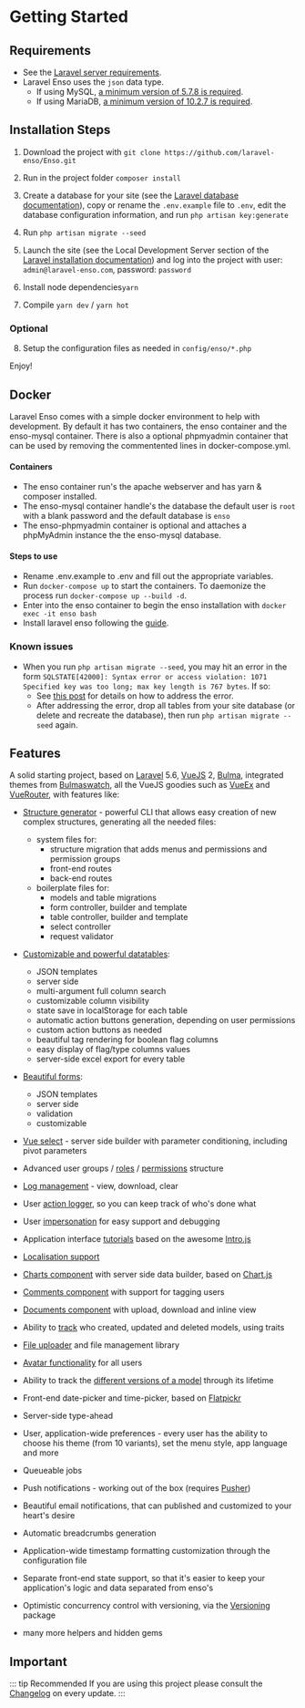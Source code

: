 # Getting Started

## Requirements

* See the [Laravel server requirements](https://laravel.com/docs/5.7/installation#server-requirements).
* Laravel Enso uses the `json` data type.
    * If using MySQL, [a minimum version of 5.7.8 is required](https://dev.mysql.com/doc/refman/5.7/en/json.html).
    * If using MariaDB, [a minimum version of 10.2.7 is required](https://mariadb.com/kb/en/library/json-data-type).

## Installation Steps

1. Download the project with `git clone https://github.com/laravel-enso/Enso.git`

2. Run in the project folder `composer install`

3. Create a database for your site (see the [Laravel database documentation](https://laravel.com/docs/5.7/database)), copy or rename the `.env.example` file to `.env`, edit the database configuration information, and run `php artisan key:generate`

4. Run `php artisan migrate --seed`

5. Launch the site (see the Local Development Server section of the [Laravel installation documentation](https://laravel.com/docs/5.7/#installation)) and log into the project with user: `admin@laravel-enso.com`, password: `password`

6. Install node dependencies`yarn`

7. Compile `yarn dev` / `yarn hot`

### Optional

8. Setup the configuration files as needed in `config/enso/*.php`

Enjoy!

## Docker
   Laravel Enso comes with a simple docker environment to help with development. By default it has two containers,
   the enso container and the enso-mysql container. There is also a optional phpmyadmin container that can be used by removing the commentented
   lines in docker-compose.yml.

   #### Containers

   - The enso container run's the apache webserver and has yarn & composer installed.
   - The enso-mysql container handle's the database the default user is `root` with a blank password and the default database is `enso`
   - The enso-phpmyadmin container is optional and attaches a phpMyAdmin instance the the enso-mysql database.

   #### Steps to use

   - Rename .env.example to .env and fill out the appropriate variables.
   - Run `docker-compose up` to start the containers. To daemonize the process
     run `docker-compose up --build -d`.
   - Enter into the enso container to begin the enso installation with `docker exec -it enso bash`
   - Install laravel enso following the [guide](https://docs.laravel-enso.com/guide/getting-started.html).

### Known issues

* When you run `php artisan migrate --seed`, you may hit an error in the form `SQLSTATE[42000]: Syntax error or access violation: 1071 Specified key was too long; max key length is 767 bytes`. If so:
    * See [this post](https://laravel-news.com/laravel-5-4-key-too-long-error) for details on how to address the error.
    * After addressing the error, drop all tables from your site database (or delete and recreate the database), then run `php artisan migrate --seed` again.

## Features
A solid starting project, based on [Laravel](https://laravel.com) 5.6, [VueJS](https://vuejs.org) 2,
[Bulma](https://bulma.io), integrated themes from [Bulmaswatch](https://jenil.github.io/bulmaswatch),
all the VueJS goodies such as [VueEx](https://vuex.vuejs.org/en) and [VueRouter](https://router.vuejs.org/en),
with features like:

- [Structure generator](https://github.com/laravel-enso/structuremanager) - powerful CLI that allows easy creation of new complex structures, generating all the needed files:
    - system files for:
        - structure migration that adds menus and permissions and permission groups
        - front-end routes
        - back-end routes
    - boilerplate files for:
        - models and table migrations
        - form controller, builder and template
        - table controller, builder and template
        - select controller
        - request validator

- [Customizable and powerful datatables](https://github.com/laravel-enso/VueDatatable):
    - JSON templates
    - server side
    - multi-argument full column search
    - customizable column visibility
    - state save in localStorage for each table
    - automatic action buttons generation, depending on user permissions
    - custom action buttons as needed
    - beautiful tag rendering for boolean flag columns
    - easy display of flag/type columns values
    - server-side excel export for every table

- [Beautiful forms](https://github.com/laravel-enso/Formbuilder):
    - JSON templates
    - server side
    - validation
    - customizable

- [Vue select](https://github.com/laravel-enso/Select) - server side builder with parameter conditioning, including pivot parameters
- Advanced user groups / [roles](https://github.com/laravel-enso/RoleManager) / [permissions](https://github.com/laravel-enso/PermissionManager) structure
- [Log management](https://github.com/laravel-enso/LogManager) -  view, download, clear
- User [action logger](https://github.com/laravel-enso/ActionLogger), so you can keep track of who's done what
- User [impersonation](https://github.com/laravel-enso/Impersonate) for easy support and debugging
- Application interface [tutorials](https://github.com/laravel-enso/TutorialManager) based on the awesome [Intro.js](http://introjs.com)
- [Localisation support](https://github.com/laravel-enso/Localisation)
- [Charts component](https://github.com/laravel-enso/Charts) with server side data builder, based on [Chart.js](http://www.chartjs.org)
- [Comments component](https://github.com/laravel-enso/CommentsManager) with support for tagging users
- [Documents component](https://github.com/laravel-enso/DocumentsManager) with upload, download and inline view
- Ability to [track](https://github.com/laravel-enso/TrackWho) who created, updated and deleted models, using traits
- [File uploader](https://github.com/laravel-enso/FileManager) and file management library
- [Avatar functionality](https://github.com/laravel-enso/AvatarManager) for all users
- Ability to track the [different versions of a model](https://github.com/laravel-enso/HistoryTracker) through its lifetime
- Front-end date-picker and time-picker, based on [Flatpickr](https://chmln.github.io/flatpickr)
- Server-side type-ahead
- User, application-wide preferences - every user has the ability to choose his theme (from 10 variants), set the menu style, app language and more
- Queueable jobs
- Push notifications - working out of the box (requires [Pusher](https://pusher.com))
- Beautiful email notifications, that can published and customized to your heart's desire
- Automatic breadcrumbs generation
- Application-wide timestamp formatting customization through the configuration file
- Separate front-end state support, so that it's easier to keep your application's logic and data separated from enso's
- Optimistic concurrency control with versioning, via the [Versioning](https://github.com/laravel-enso/Versioning) package
- many more helpers and hidden gems

## Important

::: tip Recommended
If you are using this project please consult the [Changelog](https://github.com/laravel-enso/Enso/blob/master/CHANGELOG.md) on every update.
:::
